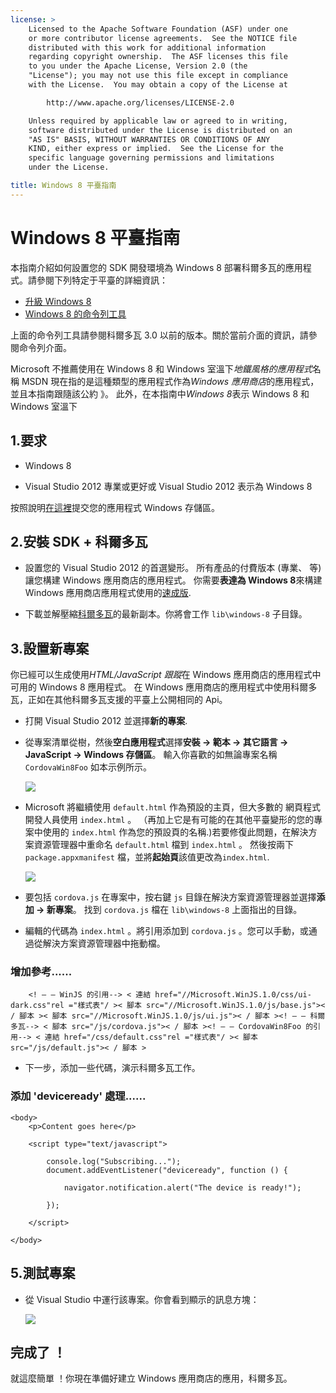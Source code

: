 ```yaml
---
license: >
    Licensed to the Apache Software Foundation (ASF) under one
    or more contributor license agreements.  See the NOTICE file
    distributed with this work for additional information
    regarding copyright ownership.  The ASF licenses this file
    to you under the Apache License, Version 2.0 (the
    "License"); you may not use this file except in compliance
    with the License.  You may obtain a copy of the License at

        http://www.apache.org/licenses/LICENSE-2.0

    Unless required by applicable law or agreed to in writing,
    software distributed under the License is distributed on an
    "AS IS" BASIS, WITHOUT WARRANTIES OR CONDITIONS OF ANY
    KIND, either express or implied.  See the License for the
    specific language governing permissions and limitations
    under the License.

title: Windows 8 平臺指南
---
```


# Windows 8 平臺指南

本指南介紹如何設置您的 SDK 開發環境為 Windows 8 部署科爾多瓦的應用程式。請參閱下列特定于平臺的詳細資訊：

*   [升級 Windows 8](upgrading.html)
*   [Windows 8 的命令列工具](tools.html)

上面的命令列工具請參閱科爾多瓦 3.0 以前的版本。關於當前介面的資訊，請參閱命令列介面。

Microsoft 不推薦使用在 Windows 8 和 Windows 室溫下*地鐵風格的應用程式*名稱 MSDN 現在指的是這種類型的應用程式作為*Windows 應用商店*的應用程式，並且本指南跟隨該公約 》。 此外，在本指南中*Windows 8*表示 Windows 8 和 Windows 室溫下

## 1.要求

*   Windows 8

*   Visual Studio 2012 專業或更好或 Visual Studio 2012 表示為 Windows 8

按照說明[在這裡][1]提交您的應用程式 Windows 存儲區。

 [1]: http://www.windowsstore.com/

## 2.安裝 SDK + 科爾多瓦

*   設置您的 Visual Studio 2012 的首選變形。 所有產品的付費版本 (專業、 等) 讓您構建 Windows 應用商店的應用程式。 你需要**表達為 Windows 8**來構建 Windows 應用商店應用程式使用的[速成版][2].

*   下載並解壓縮[科爾多瓦][3]的最新副本。你將會工作 `lib\windows-8` 子目錄。

 [2]: http://www.microsoft.com/visualstudio/eng/products/visual-studio-express-products
 [3]: http://phonegap.com/download

## 3.設置新專案

你已經可以生成使用*HTML/JavaScript 跟蹤*在 Windows 應用商店的應用程式中可用的 Windows 8 應用程式。 在 Windows 應用商店的應用程式中使用科爾多瓦，正如在其他科爾多瓦支援的平臺上公開相同的 Api。

*   打開 Visual Studio 2012 並選擇**新的專案**.

*   從專案清單從樹，然後**空白應用程式**選擇**安裝 → 範本 → 其它語言 → JavaScript → Windows 存儲區**。 輸入你喜歡的如無論專案名稱 `CordovaWin8Foo` 如本示例所示。
    
    ![][4]

*   Microsoft 將繼續使用 `default.html` 作為預設的主頁，但大多數的 網頁程式開發人員使用 `index.html` 。 （再加上它是有可能的在其他平臺變形的您的專案中使用的 `index.html` 作為您的預設頁的名稱.)若要修復此問題，在解決方案資源管理器中重命名 `default.html` 檔到 `index.html` 。 然後按兩下 `package.appxmanifest` 檔，並將**起始頁**該值更改為`index.html`.
    
    ![][5]

*   要包括 `cordova.js` 在專案中，按右鍵 `js` 目錄在解決方案資源管理器並選擇**添加 → 新專案**。 找到 `cordova.js` 檔在 `lib\windows-8` 上面指出的目錄。

*   編輯的代碼為 `index.html` 。將引用添加到 `cordova.js` 。您可以手動，或通過從解決方案資源管理器中拖動檔。

 [4]: img/guide/platforms/win8/wsnewproject.png
 [5]: img/guide/platforms/win8/wschangemanifest.png

### 增加參考......

        <! — — WinJS 的引用--> < 連結 href="//Microsoft.WinJS.1.0/css/ui-dark.css"rel ="樣式表"/ >< 腳本 src="//Microsoft.WinJS.1.0/js/base.js">< / 腳本 >< 腳本 src="//Microsoft.WinJS.1.0/js/ui.js">< / 腳本 ><! — — 科爾多瓦--> < 腳本 src="/js/cordova.js">< / 腳本 ><! — — CordovaWin8Foo 的引用--> < 連結 href="/css/default.css"rel ="樣式表"/ >< 腳本 src="/js/default.js">< / 腳本 >
    

*   下一步，添加一些代碼，演示科爾多瓦工作。

### 添加 'deviceready' 處理......

    <body>
        <p>Content goes here</p>
    
        <script type="text/javascript">
    
            console.log("Subscribing...");
            document.addEventListener("deviceready", function () {
    
                navigator.notification.alert("The device is ready!");
    
            });
    
        </script>
    
    </body>
    

## 5.測試專案

*   從 Visual Studio 中運行該專案。你會看到顯示的訊息方塊：
    
    ![][6]

 [6]: img/guide/platforms/win8/wsalert.png

## 完成了 ！

就這麼簡單 ！你現在準備好建立 Windows 應用商店的應用，科爾多瓦。
